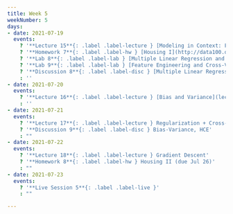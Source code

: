 ```yaml
---
title: Week 5
weekNumber: 5
days:
- date: 2021-07-19
  events:
    ? '**Lecture 15**{: .label .label-lecture } [Modeling in Context: Fairness in Housing Appraisal](lecture/lec15)'
    ? '**Homework 7**{: .label .label-hw } [Housing I](http://data100.datahub.berkeley.edu/hub/user-redirect/git-sync?repo=https://github.com/DS-100/su21&urlpath=tree/su21/hw/hw7&branch=main) (due Jul 22)'
    ? '**Lab 8**{: .label .label-lab } [Multiple Linear Regression and Feature Engineering](http://data100.datahub.berkeley.edu/hub/user-redirect/git-sync?repo=https://github.com/DS-100/su21&urlpath=tree/su21/lab/lab08&branch=main) (due Jul 24)'
    ? '**Lab 9**{: .label .label-lab } [Feature Engineering and Cross-Validation](http://data100.datahub.berkeley.edu/hub/user-redirect/git-sync?repo=https://github.com/DS-100/su21&urlpath=tree/su21/lab/lab09&branch=main) (due Jul 24)'
    ? '**Discussion 8**{: .label .label-disc } [Multiple Linear Regression](https://drive.google.com/file/d/1vIli1HfkBfGoEA0E4vzGkkhuidi_Xy1h/view?usp=sharing)'
    : ''
- date: 2021-07-20
  events:
    ? '**Lecture 16**{: .label .label-lecture } [Bias and Variance](lecture/lec16)'
    : ''
- date: 2021-07-21
  events:
    ? '**Lecture 17**{: .label .label-lecture } Regularization + Cross-Validation'
    ? '**Discussion 9**{: .label .label-disc } Bias-Variance, HCE'
    : ""
- date: 2021-07-22
  events:
    ? '**Lecture 18**{: .label .label-lecture } Gradient Descent'
    ? '**Homework 8**{: .label .label-hw } Housing II (due Jul 26)'
    : ""
- date: 2021-07-23
  events:
    ? '**Live Session 5**{: .label .label-live }'
    : ""

---
```

